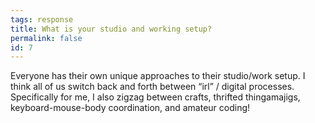 ```yaml
---
tags: response
title: What is your studio and working setup?
permalink: false
id: 7
---
```


Everyone has their own unique approaches to their studio/work setup. I think all of us switch back and forth between “irl” / digital processes. Specifically for me, I also zigzag between crafts, thrifted thingamajigs, keyboard-mouse-body coordination, and amateur coding!